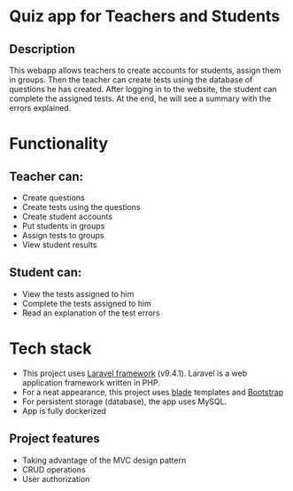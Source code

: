 # Quiz app for Teachers and Students

## Description
This webapp allows teachers to create accounts for students, assign them in groups. Then the teacher can create tests using the database of questions he has created.
After logging in to the website, the student can complete the assigned tests. At the end, he will see a summary with the errors explained.
# Functionality

## Teacher can:

 - Create questions
 - Create tests using the questions
 - Create student accounts
 - Put students in groups
 - Assign tests to groups
 - View student results
 
## Student can:

 - View the tests assigned to him
 - Complete the tests assigned to him
 - Read an explanation of the test errors

# Tech stack

 - This project uses [Laravel framework](https://laravel.com/)  (v9.4.1). Laravel is a web application framework written in PHP.
 - For a neat appearance, this project uses [blade](https://laravel.com/docs/9.x/blade) templates and [Bootstrap](https://getbootstrap.com/)
 - For persistent storage (database), the app uses MySQL.
 - App is fully dockerized

## Project features 
 - Taking advantage of the MVC design pattern
 - CRUD operations
 - User authorization

